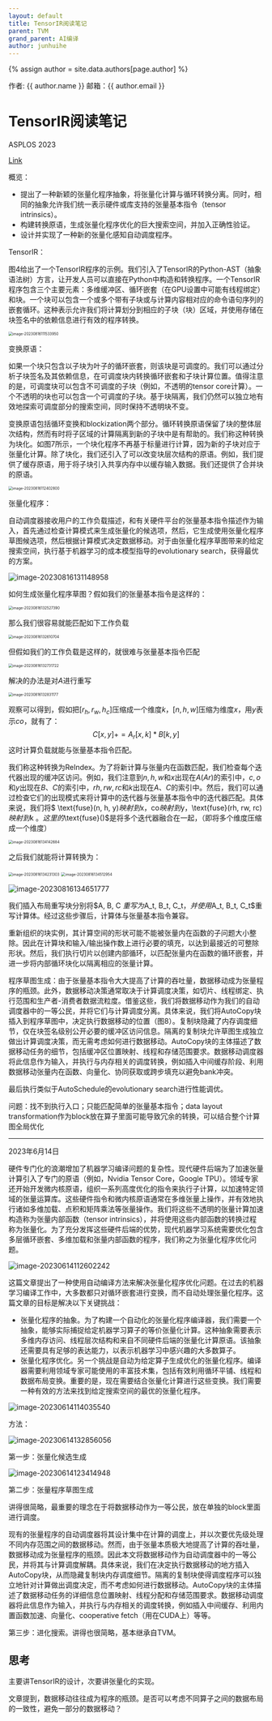 ```yaml
---
layout: default
title: TensorIR阅读笔记
parent: TVM
grand_parent: AI编译
author: junhuihe
---
```


{% assign author = site.data.authors[page.author] %}
<div> 作者: {{ author.name }}  
 邮箱：{{ author.email }}
</div>

<script type="text/javascript" async
  src="https://cdnjs.cloudflare.com/ajax/libs/mathjax/2.7.7/MathJax.js?config=TeX-MML-AM_CHTML">
</script>

<script type="text/x-mathjax-config">
  MathJax.Hub.Config({
    tex2jax: {
      inlineMath: [['$','$'], ['\\(','\\)']],
      processEscapes: true
    }
  });
</script>

# TensorIR阅读笔记

ASPLOS 2023

[Link](./TensorIR.pdf)

概览：

- 提出了一种新颖的张量化程序抽象，将张量化计算与循环转换分离。同时，相同的抽象允许我们统一表示硬件或库支持的张量基本指令（tensor intrinsics）。 
- 构建转换原语，生成张量化程序优化的巨大搜索空间，并加入正确性验证。 
- 设计并实现了一种新的张量化感知自动调度程序。

TensorIR：

图4给出了一个TensorIR程序的示例。我们引入了TensorIR的Python-AST（抽象语法树）方言，让开发人员可以直接在Python中构造和转换程序。一个TensorIR程序包含三个主要元素：多维缓冲区、循环嵌套（在GPU设置中可能有线程绑定）和块。一个块可以包含一个或多个带有子块或与计算内容相对应的命令语句序列的嵌套循环。这种表示允许我们将计算划分到相应的子块（块）区域，并使用存储在块签名中的依赖信息进行有效的程序转换。

<img src="./TensorIR%E9%98%85%E8%AF%BB%E7%AC%94%E8%AE%B0.assets/image-20230816111533950.png" alt="image-20230816111533950" style="zoom:50%;" />

变换原语：

如果一个块只包含以子块为叶子的循环嵌套，则该块是可调度的。我们可以通过分析子块签名及其依赖信息，在可调度块内转换循环嵌套和子块计算位置。值得注意的是，可调度块可以包含不可调度的子块（例如，不透明的tensor core计算）。一个不透明的块也可以包含一个可调度的子块。基于块隔离，我们仍然可以独立地有效地探索可调度部分的搜索空间，同时保持不透明块不变。

变换原语包括循环变换和blockization两个部分。循环转换原语保留了块的整体层次结构，然而有时将子区域的计算隔离到新的子块中是有帮助的。我们称这种转换为块化。如图7所示，一个块化程序不再基于标量进行计算，因为新的子块对应于张量化计算。除了块化，我们还引入了可以改变块层次结构的原语。例如，我们提供了缓存原语，用于将子块引入共享内存中以缓存输入数据。我们还提供了合并块的原语。

<img src="./TensorIR%E9%98%85%E8%AF%BB%E7%AC%94%E8%AE%B0.assets/image-20230816112402800.png" alt="image-20230816112402800" style="zoom:50%;" />

张量化程序：

自动调度器接收用户的工作负载描述，和有关硬件平台的张量基本指令描述作为输入，首先通过检查计算模式来生成张量化的候选项，然后，它生成使用张量化程序草图候选项，然后根据计算模式决定数据移动。对于由张量化程序草图带来的给定搜索空间，执行基于机器学习的成本模型指导的evolutionary search，获得最优的方案。

![image-20230816131148958](./TensorIR%E9%98%85%E8%AF%BB%E7%AC%94%E8%AE%B0.assets/image-20230816131148958.png)

如何生成张量化程序草图？假如我们的张量基本指令是这样的：

<img src="./TensorIR%E9%98%85%E8%AF%BB%E7%AC%94%E8%AE%B0.assets/image-20230816132527390.png" alt="image-20230816132527390" style="zoom: 50%;" />

那么我们很容易就能匹配如下工作负载

<img src="./TensorIR%E9%98%85%E8%AF%BB%E7%AC%94%E8%AE%B0.assets/image-20230816132610704.png" alt="image-20230816132610704" style="zoom:50%;" />

但假如我们的工作负载是这样的，就很难与张量基本指令匹配

<img src="./TensorIR%E9%98%85%E8%AF%BB%E7%AC%94%E8%AE%B0.assets/image-20230816132731722.png" alt="image-20230816132731722" style="zoom:50%;" />

解决的办法是对$A$进行重写

<img src="./TensorIR%E9%98%85%E8%AF%BB%E7%AC%94%E8%AE%B0.assets/image-20230816132831177.png" alt="image-20230816132831177" style="zoom:50%;" />

观察可以得到，假如把$[r_h,r_w,h_c]$压缩成一个维度$k$，$[n, h, w]$压缩为维度$x$，用$y$表示$co$，就有了：
$$
C[x, y] += A_r[x, k] * B[k, y]
$$
这时计算负载就能与张量基本指令匹配。

我们称这种转换为ReIndex。为了将新计算与张量内在函数匹配，我们检查每个迭代器出现的缓冲区访问。例如，我们注意到$n, h, w$和$x$出现在$A(Ar)$的索引中，$c, o$和$y$出现在$B$、$C$的索引中，$rh, rw, rc$和$k$出现在$A$、$C$的索引中。然后，我们可以通过检查它们的出现模式来将计算中的迭代器与张量基本指令中的迭代器匹配。具体来说，我们将$ \text{fuse}(n, h, y)$映射到$x$，$co$映射到$y$，$\text{fuse}(rh, rw, rc)$映射到$k $。这里的$\text{fuse}()$是将多个迭代器融合在一起，（即将多个维度压缩成一个维度）

<img src="./TensorIR%E9%98%85%E8%AF%BB%E7%AC%94%E8%AE%B0.assets/image-20230816134142684.png" alt="image-20230816134142684" style="zoom:50%;" />

之后我们就能将计算转换为：

<img src="./TensorIR%E9%98%85%E8%AF%BB%E7%AC%94%E8%AE%B0.assets/image-20230816134231303.png" alt="image-20230816134231303" style="zoom:50%;" />

<img src="./TensorIR%E9%98%85%E8%AF%BB%E7%AC%94%E8%AE%B0.assets/image-20230816134512954.png" alt="image-20230816134512954" style="zoom:50%;" />

![image-20230816134651777](./TensorIR%E9%98%85%E8%AF%BB%E7%AC%94%E8%AE%B0.assets/image-20230816134651777.png)

我们插入布局重写块分别将$A, B, C $重写为$A_t, B_t, C_t$，并使用$A_t, B_t, C_t$重写计算体。经过这些步骤后，计算体与张量基本指令兼容。

重新组织的块实例，其计算空间的形状可能不能被张量内在函数的子问题大小整除。因此在计算块和输入/输出操作数上进行必要的填充，以达到最接近的可整除形状。然后，我们执行切片以创建内部循环，以匹配张量内在函数的循环嵌套，并进一步将内部循环块化以隔离相应的张量计算。

程序草图生成：由于张量基本指令大大提高了计算的吞吐量，数据移动成为张量程序的瓶颈。此外，数据移动决策通常取决于计算调度决策，如切片、线程绑定、执行范围和生产者-消费者数据流粒度。借鉴这些，我们将数据移动作为我们的自动调度器中的一等公民，并将它们与计算调度分离。具体来说，我们将AutoCopy块插入到程序草图中，决定执行数据移动的位置（图8）。复制块隐藏了内存调度细节，仅在块签名级别公开必要的缓冲区访问信息。隔离的复制块允许草图生成独立做出计算调度决策，而无需考虑如何进行数据移动。AutoCopy块的主体描述了数据移动任务的细节，包括缓冲区位置映射、线程和存储范围要求。数据移动调度器将此信息作为输入，并执行与内存相关的调度转换，例如插入中间缓存阶段、利用数据移动张量内在函数、向量化、协同获取或跨步填充以避免bank冲突。

最后执行类似于AutoSchedule的evolutionary search进行性能调优。

问题：找不到执行入口；只能匹配简单的张量基本指令；data layout transformation作为block放在算子里面可能导致冗余的转换，可以结合整个计算图全局优化

---

2023年6月14日

硬件专门化的浪潮增加了机器学习编译问题的复杂性。现代硬件后端为了加速张量计算引入了专门的原语（例如，Nvidia Tensor Core，Google TPU）。领域专家还开始开发微内核原语，组织一系列高度优化的指令来执行子计算，以加速特定领域的张量运算库。这些硬件指令和微内核原语通常在多维张量上操作，并有效地执行诸如多维加载、点积和矩阵乘法等张量操作。我们将这些不透明的张量计算加速构造称为张量内部函数（tensor intrinsics），并将使用这些内部函数的转换过程称为张量化。为了充分发挥这些硬件后端的优势，现代机器学习系统需要优化包含多层循环嵌套、多维加载和张量内部函数的程序，我们称之为张量化程序优化问题。

![image-20230614112602242](./TensorIR%E9%98%85%E8%AF%BB%E7%AC%94%E8%AE%B0.assets/image-20230614112602242.png)

这篇文章提出了一种使用自动编译方法来解决张量化程序优化问题。在过去的机器学习编译工作中，大多数都只对循环嵌套进行变换，而不自动处理张量化程序。这篇文章的目标是解决以下关键挑战：

- 张量化程序的抽象。为了构建一个自动化的张量化程序编译器，我们需要一个抽象，能够实际捕捉给定机器学习算子的等价张量化计算。这种抽象需要表示多维内存访问、线程层次结构和来自不同硬件后端的张量化计算原语。该抽象还需要具有足够的表达能力，以表示机器学习中感兴趣的大多数算子。
- 张量化程序优化。另一个挑战是自动为给定算子生成优化的张量化程序。编译器需要利用领域专家可能使用的丰富技术集，包括有效利用循环平铺、线程和数据布局变换。重要的是，现在需要结合张量化计算进行这些变换。我们需要一种有效的方法来找到给定搜索空间的最优的张量化程序。

![image-20230614114035540](./TensorIR%E9%98%85%E8%AF%BB%E7%AC%94%E8%AE%B0.assets/image-20230614114035540.png)

方法：

![image-20230614132856056](./TensorIR%E9%98%85%E8%AF%BB%E7%AC%94%E8%AE%B0.assets/image-20230614132856056.png)

第一步：张量化候选生成

![image-20230614123414948](./TensorIR%E9%98%85%E8%AF%BB%E7%AC%94%E8%AE%B0.assets/image-20230614123414948.png)

第二步：张量程序草图生成

讲得很简略，最重要的理念在于将数据移动作为一等公民，放在单独的block里面进行调度。

现有的张量程序的自动调度器将其设计集中在计算的调度上，并以次要优先级处理不同内存范围之间的数据移动。然而，由于张量本质极大地提高了计算的吞吐量，数据移动成为张量程序的瓶颈。因此本文将数据移动作为自动调度器中的一等公民，并将其与计算调度解耦。具体来说，我们在决定执行数据移动的地方插入AutoCopy块，从而隐藏复制块内存调度细节。隔离的复制块使得调度程序可以独立地针对计算做出调度决定，而不考虑如何进行数据移动。AutoCopy块的主体描述了数据移动任务的详细信息位置映射、线程分配和存储范围要求。数据移动调度器将此信息作为输入，并执行与内存相关的调度转换，例如插入中间缓存、利用内置函数加速、向量化、cooperative fetch（用在CUDA上）等等。

第三步：进化搜索。讲得也很简略，基本继承自TVM。

## 思考

主要讲TensorIR的设计，次要讲张量化的实现。

文章提到，数据移动往往成为程序的瓶颈。是否可以考虑不同算子之间的数据布局的一致性，避免一部分的数据移动？